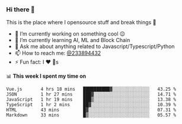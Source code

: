 ### Hi there 👋

<!--
**a233894432/a233894432** is a ✨ _special_ ✨ repository because its `README.md` (this file) appears on your GitHub profile.

Here are some ideas to get you started:

- 🔭 I’m currently working on ...
- 🌱 I’m currently learning ...
- 👯 I’m looking to collaborate on ...
- 🤔 I’m looking for help with ...
- 💬 Ask me about ...
- 📫 How to reach me: ...
- 😄 Pronouns: ...
- ⚡ Fun fact: ...
-->
 
 
This is the place where I opensource stuff and break things :rofl:

- 🔭 I’m currently working on something cool :wink:
- 🌱 I’m currently learning AI, ML and Block Chain
- 💬 Ask me about anything related to Javascript/Typescript/Python
- 📫 How to reach me: [@233894432](https://twitter.com/233894432)
- ⚡ Fun fact: I :heart: :dog:s

📊 **This week I spent my time on**
<!--START_SECTION:waka-->

```text
Vue.js       4 hrs 18 mins   ██████████▓░░░░░░░░░░░░░░   43.25 %
JSON         1 hr 27 mins    ███▓░░░░░░░░░░░░░░░░░░░░░   14.71 %
JavaScript   1 hr 19 mins    ███▒░░░░░░░░░░░░░░░░░░░░░   13.38 %
TypeScript   1 hr 2 mins     ██▓░░░░░░░░░░░░░░░░░░░░░░   10.39 %
HTML         43 mins         █▓░░░░░░░░░░░░░░░░░░░░░░░   07.31 %
Markdown     33 mins         █▒░░░░░░░░░░░░░░░░░░░░░░░   05.57 %
```

<!--END_SECTION:waka-->
